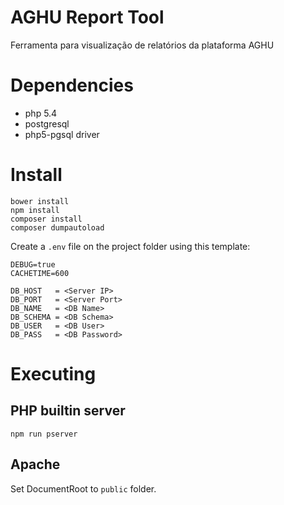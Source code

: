 # AGHU Report Tool

Ferramenta para visualização de relatórios da plataforma AGHU

# Dependencies
- php 5.4
- postgresql
- php5-pgsql driver

# Install
```
bower install
npm install
composer install
composer dumpautoload
```

Create a `.env` file on the project folder using this template:

```
DEBUG=true
CACHETIME=600

DB_HOST   = <Server IP>
DB_PORT   = <Server Port>
DB_NAME   = <DB Name>
DB_SCHEMA = <DB Schema>
DB_USER   = <DB User>
DB_PASS   = <DB Password>
```

# Executing

## PHP builtin server
```
npm run pserver
```

## Apache

Set DocumentRoot to `public` folder.
